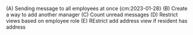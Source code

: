 
(A) Sending message to all employees at once {cm:2023-01-28}
(B) Create a way to add another manager
(C) Count unread messages
(D) Restrict views based on employee role
(E) REstrict add address view if resident has address
